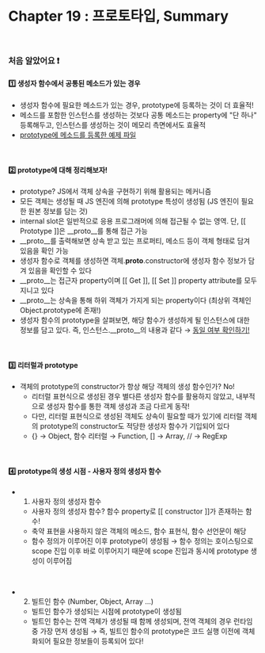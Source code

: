 # Chapter 19 : 프로토타입, Summary

<br>

### 처음 알았어요 ❗️
#### 1️⃣ 생성자 함수에서 공통된 메소드가 있는 경우
- 생성자 함수에 필요한 메소드가 있는 경우, prototype에 등록하는 것이 더 효율적!
- 메소드를 포함한 인스턴스를 생성하는 것보다 공통 메소드는 property에 "단 하나" 등록해두고, 인스턴스를 생성하는 것이 메모리 측면에서도 효율적
- <a href="./deleteRepeatedMethod.js">prototype에 메소드를 등록한 예제 파일</a>

<br>

#### 2️⃣ prototype에 대해 정리해보자!
- prototype? JS에서 객체 상속을 구현하기 위해 활용되는 메커니즘
- 모든 객체는 생성될 때 JS 엔진에 의해 prototype 특성이 생성됨 (JS 엔진이 필요한 원본 정보를 담는 것)
- internal slot은 일반적으로 응용 프로그래머에 의해 접근될 수 없는 영역. 단, [[ Prototype ]]은 __proto__를 통해 접근 가능
- __proto__를 출력해보면 상속 받고 있는 프로퍼티, 메소드 등이 객체 형태로 담겨 있음을 확인 가능
- 생성자 함수로 객체를 생성하면 객체.__proto__.constructor에 생성자 함수 정보가 담겨 있음을 확인할 수 있다
- __proto__는 접근자 property이며 [[ Get ]], [[ Set ]] property attribute를 모두 지니고 있다
- __proto__는 상속을 통해 하위 객체가 가지게 되는 property이다 (최상위 객체인 Object.prototype에 존재!)
- 생성자 함수의 prototype을 살펴보면, 해당 함수가 생성하게 될 인스턴스에 대한 정보를 담고 있다. 즉, 인스턴스.__proto__의 내용과 같다 → <a href="./constructorPrototype.js">동일 여부 확인하기!</a>

<br>

#### 3️⃣ 리터럴과 prototype
- 객체의 prototype의 constructor가 항상 해당 객체의 생성 함수인가? No!
    - 리터럴 표현식으로 생성된 경우 별다른 생성자 함수를 활용하지 않았고, 내부적으로 생성자 함수를 통한 객체 생성과 조금 다르게 동작!
    - 다만, 리터럴 표현식으로 생성된 객체도 상속이 필요할 때가 있기에 리터럴 객체의 prototype의 constructor도 적당한 생성자 함수가 기입되어 있다
    - {} → Object, 함수 리터럴 → Function, [] → Array, // → RegExp

<br>

#### 4️⃣ prototype의 생성 시점 - 사용자 정의 생성자 함수
- 1. 사용자 정의 생성자 함수
    - 사용자 정의 생성자 함수? 함수 property로 [[ constructor ]]가 존재하는 함수!
    - 축약 표현을 사용하지 않은 객체의 메소드, 함수 표현식, 함수 선언문이 해당
    - 함수 정의가 이루어진 이후 prototype이 생성됨 → 함수 정의는 호이스팅으로 scope 진입 이후 바로 이루어지기 때문에 scope 진입과 동시에 prototype 생성이 이루어짐

<br>

- 2. 빌트인 함수 (Number, Object, Array ...)
    - 빌트인 함수가 생성되는 시점에 prototype이 생성됨
    - 빌트인 함수는 전역 객체가 생성될 때 함께 생성되며, 전역 객체의 경우 런타임 중 가장 먼저 생성됨 → 즉, 빌트인 함수의 prototype은 코드 실행 이전에 객체화되어 필요한 정보들이 등록되어 있다!

<br>
